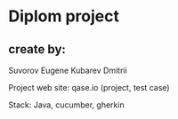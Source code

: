 # **Diplom project** 

## create by:
Suvorov Eugene
Kubarev Dmitrii

Project web site:
qase.io (project, test case)

Stack:
Java, cucumber, gherkin
